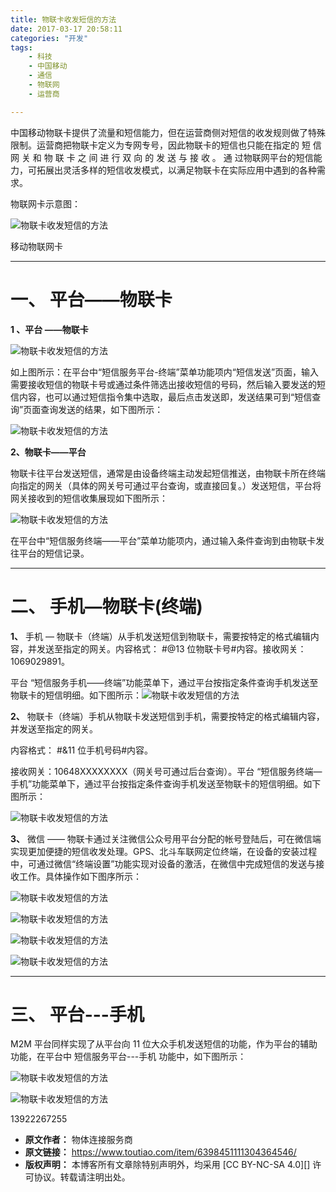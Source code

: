 ```yaml
---
title: 物联卡收发短信的方法
date: 2017-03-17 20:58:11
categories: "开发"
tags:
	- 科技
	- 中国移动
	- 通信
	- 物联网
	- 运营商

---
```


中国移动物联卡提供了流量和短信能力，但在运营商侧对短信的收发规则做了特殊限制。运营商把物联卡定义为专网专号，因此物联卡的短信也只能在指定的 短 信 网 关 和 物 联 卡 之 间 进 行 双 向 的 发 送 与 接 收 。 通 过物联网平台的短信能力，可拓展出灵活多样的短信收发模式，以满足物联卡在实际应用中遇到的各种需求。

物联网卡示意图：

![物联卡收发短信的方法][NVJ7-N3RB-AYAV.jpg]

移动物联网卡

--------------------

# 一、 平台——物联卡 #

**1 、平台 ——物联卡**

![物联卡收发短信的方法][NQBN-UBFV-7NBZ.jpg]

如上图所示：在平台中“短信服务平台-终端”菜单功能项内“短信发送”页面，输入需要接收短信的物联卡号或通过条件筛选出接收短信的号码，然后输入要发送的短信内容，也可以通过短信指令集中选取，最后点击发送即，发送结果可到“短信查询”页面查询发送的结果，如下图所示：

![物联卡收发短信的方法][VVFA-J3YF-BMZQ.jpg]

**2、物联卡——平台**

物联卡往平台发送短信，通常是由设备终端主动发起短信推送，由物联卡所在终端向指定的网关（具体的网关号可通过平台查询，或直接回复。）发送短信，平台将网关接收到的短信收集展现如下图所示：

![物联卡收发短信的方法][ERQ3-YEZI-IV3A.jpg]

在平台中“短信服务终端——平台”菜单功能项内，通过输入条件查询到由物联卡发往平台的短信记录。

--------------------

# 二、 手机—物联卡(终端) #

**1、** 手机 — 物联卡（终端）从手机发送短信到物联卡，需要按特定的格式编辑内容，并发送至指定的网关。内容格式： \#@13 位物联卡号\#内容。接收网关：1069029891。

平台 “短信服务手机——终端”功能菜单下，通过平台按指定条件查询手机发送至物联卡的短信明细。如下图所示：![物联卡收发短信的方法][N3II-MUBF-NEEQ.jpg]

**2、** 物联卡（终端）手机从物联卡发送短信到手机，需要按特定的格式编辑内容，并发送至指定的网关。

内容格式： \#&11 位手机号码\#内容。

接收网关：10648XXXXXXXX（网关号可通过后台查询）。平台 “短信服务终端—手机”功能菜单下，通过平台按指定条件查询手机发送至物联卡的短信明细。如下图所示：

![物联卡收发短信的方法][URIZ-YZQV-QYNJ.jpg]

**3、** 微信 —— 物联卡通过关注微信公众号用平台分配的帐号登陆后，可在微信端实现更加便捷的短信收发处理。GPS、北斗车联网定位终端，在设备的安装过程中，可通过微信“终端设置”功能实现对设备的激活，在微信中完成短信的发送与接收工作。具体操作如下图序所示：

![物联卡收发短信的方法][QZAN-YRBV-3U7B.jpg]

![物联卡收发短信的方法][NJZZ-YQBU-UQUB.jpg]

![物联卡收发短信的方法][EVJV-E2FF-Y2MJ.jpg]

![物联卡收发短信的方法][FNVZ-ER2I-AQ3U.jpg]

--------------------

# 三、 平台---手机    #

M2M 平台同样实现了从平台向 11 位大众手机发送短信的功能，作为平台的辅助功能，在平台中 短信服务平台---手机 功能中，如下图所示：

![物联卡收发短信的方法][AAJU-UFRB-F2IJ.jpg]

![物联卡收发短信的方法][JIII-I3FY-AVIR.jpg]

13922267255  



[NVJ7-N3RB-AYAV.jpg]: /pro/os/crawler/NVJ7-N3RB-AYAV.jpg
[NQBN-UBFV-7NBZ.jpg]: /pro/os/crawler/NQBN-UBFV-7NBZ.jpg
[VVFA-J3YF-BMZQ.jpg]: /pro/os/crawler/VVFA-J3YF-BMZQ.jpg
[ERQ3-YEZI-IV3A.jpg]: /pro/os/crawler/ERQ3-YEZI-IV3A.jpg
[N3II-MUBF-NEEQ.jpg]: /pro/os/crawler/N3II-MUBF-NEEQ.jpg
[URIZ-YZQV-QYNJ.jpg]: /pro/os/crawler/URIZ-YZQV-QYNJ.jpg
[QZAN-YRBV-3U7B.jpg]: /pro/os/crawler/QZAN-YRBV-3U7B.jpg
[NJZZ-YQBU-UQUB.jpg]: /pro/os/crawler/NJZZ-YQBU-UQUB.jpg
[EVJV-E2FF-Y2MJ.jpg]: /pro/os/crawler/EVJV-E2FF-Y2MJ.jpg
[FNVZ-ER2I-AQ3U.jpg]: /pro/os/crawler/FNVZ-ER2I-AQ3U.jpg
[AAJU-UFRB-F2IJ.jpg]: /pro/os/crawler/AAJU-UFRB-F2IJ.jpg
[JIII-I3FY-AVIR.jpg]: /pro/os/crawler/JIII-I3FY-AVIR.jpg
 *  **原文作者：** 物体连接服务商
 *  **原文链接：** https://www.toutiao.com/item/6398451111304364546/
 *  **版权声明：** 本博客所有文章除特别声明外，均采用 [CC BY-NC-SA 4.0][] 许可协议。转载请注明出处。